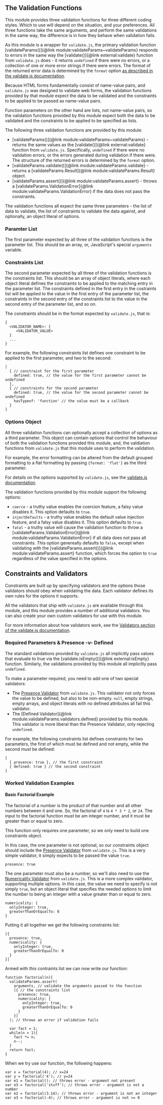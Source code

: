 ## The Validation Functions

This module provides three validation functions for three different coding
styles. Which to use will depend on the situation, and your preferences. All
three functions take the same arguments, and perform the same validations in the
same way, the difference is in how they behave when validation fails.

As this module is a wrapper for `validate.js`, the primary validation function
[validateParams()]{@link module:validateParams~validateParams} responds to
errors in the same way the [validate()]{@link external:validate} function from
`validate.js` does - it returns `undefined` if there were no errors, or a
collection of one or more error strings if there were errors. The format of the
returned error data is determined by the `format` option
[as described in the validate.js documentation](https://validatejs.org/#validate-error-formatting).

Because HTML forms fundamentally consist of name-value pairs, and `validate.js`
was designed to validate web forms, the validation functions provided by that
module expect the data to be validated and the constraints to be applied to be
passed as name-value pairs.

Function parameters on the other hand are lists, not name-value pairs, so the
validation functions provided by this module expect both the data to be
validated and the constraints to be applied to be specified as lists.

The following three validation functions are provided by this module:

* [validateParams()]{@link module:validateParams~validateParams} - returns the
  same values as the [validate()]{@link external:validate} function from
  `validate.js`. Specifically, `undefined` if there were no validation errors,
  or the errors generated during validation if there were. The structure of the
  returned errors is determined by the `format` option.
* [validateParams.validate()]{@link module:validateParams.validate} - returns a
  [validateParams.Result]{@link module:validateParams.Result} object.
* [validateParams.assert()]{@link module:validateParams.assert} - throws a
  [validateParams.ValidationError]{@link module:validateParams.ValidationError}
  if the data does not pass the constraints.

The validation functions all expect the same three parameters - the list of data
to validate, the list of constraints to validate the data against, and
optionally, an object literal of options.

### Paramter List

The first parameter expected by all three of the validation functions is the
parameter list. This should be an array, or, JavaScript's special `arguments`
variable.

### Constraints List

The second parameter expected by all three of the validation functions is the
constraints list. This should be an array of object literals, where each
object literal defines the constraints to be applied to the matching entry in
the parameter list. The constraints defined in the first entry in the
costraints list will be applied to the value in the first entry of the parameter
list, the constraints in the second entry of the constraints list to the value
in the second entry of the parameter list, and so on.

The constraints should be in the format expected by `validate.js`, that is:

```
{
  <VALIDATOR_NAME>: {
     <VALIDATOR_VALUE>
  }
  ...
}
```

For example, the following constraints list defines one constraint to be applied
to the first parameter, and two to the second:

```
[
  { // constraint for the first parameter
    defined: true, // the value for the first parameter cannot be undefined
  },
  { // constraints for the second parameter
    defined: true, // the value for the second parameter cannot be undefined
    hasTypeof: 'function' // the value must be a callback
  }
]
```

### Options Object

All three validation functions can optionally accept a collection of options as
a third parameter. This object can contain options that control the behaviour of
both the validation functions provided this module, and, the valdiation
functions from `validate.js` that this module uses to perform the validation.

For example, the error formatting can be altered from the default grouped
formatting to a flat formatting by passing `{format: 'flat'}` as the third
parameter.

For details on the options supported by `validate.js`, see the
[validate.js documentation](https://validatejs.org/#overview).

The validation functions provided by this module support the following options:

* `coerce` - a truthy value enables the coercion feature, a falsy value disables
  it. This option defaults to `true`.
* `injectDefaults` - a truthy value enables the default value injection feature,
  and a falsy value disables it. This option defaults to `true`.
* `fatal` - a truthy value will cause the validation function to throw a
  [validateParams.ValidationError]{@link module:validateParams.ValidationError}
  if all data does not pass all constraints. This option genereally defaults to
  `false`, except when validating with the
  [validateParams.assert()]{@link module:validateParams.assert} function, which
  forces the option to `true` regardless of the value specified in the options.
  
## Constraints and Validators

Constraints are built up by specifying validators and the options those
validators should obey when validating the data. Each validator defines its own
rules for the options it supports.

All the validators that ship with `validate.js` are available through this
module, and this module provides a number of additional validators. You can also
create your own custom validators for use with this module.

For more information about how validators work, see the
[Validators section of the validate.js documentation](https://validatejs.org/#validators).

### Required Parameters & Presence -v- Defined

The standard validations provided by `validate.js` all implicitly pass values
that evaluate to true via the [validate.isEmpty()]{@link external:isEmpty}
function. Similarly, the validations provided by this module all implicitly pass
`undefined`.

To make a parameter required, you need to add one of two special validators:

* The [Presence Validator](https://validatejs.org/#validators-presence) from
  `validate.js`. This validator not only forces the value to be defined, but
  also to be non-empty. `null`, empty strings, empty arrays, and object literals
  with no defined attributes all fail this validator.
* The [Defined Validator]{@link module:validateParams.validators.defined}
  provided by this module. This validator is more liberal than the Presence
  Validator, only rejecting `undefined`.
  
For example, the following constraints list defines constraints for two
parameters, the first of which must be defined and not empty, while the second
must be defined:

```
[
  { presence: true }, // the first constraint
  { defined: true } // the second constraint
]
```

### Worked Validation Examples

#### Basic Factorial Example

The factorial of a number is the product of that number and all other numbers
between it and one. So, the factorial of `4` is `4 * 3 * 2`, or `24`. The
input to the factorial function must be am integer number, and it must be
greater than or equal to zero.

This function only requires one parameter, so we only need to build one
constraints object.

In this case, the one parameter is not optional, so our constraints object
should include the
[Presence Validator](https://validatejs.org/#validators-presence) from
`validate.js`. This is a very simple validator, it simply expects to be passed
the value `true`.

```
presence: true
```

The one parameter must also be a number, so we'll also need to use the
[Numericality Validator](https://validatejs.org/#validators-numericality) from
`validate.js`. This is a more complex validator, supporting multiple options.
In this case, the value we need to specify is not simply `true`, but an object
literal that specifies the needed options to limit the number to being an
integer with a value greater than or equal to zero.

```
numericality: {
  onlyInteger: true,
  greaterThanOrEqualTo: 0
}
```

Putting it all together we get the following constraints list:

```
[{
  presence: true,
  numericality: {
    onlyInteger: true,
    greaterThanOrEqualTo: 0
  }
}]
```

Armed with this contraints list we can now write our function:

```
function factorial(n){
  validateParams.assert(
    arguments, // validate the arguments passed to the function
    [{ // the constraints list
      presence: true,
      numericality: {
        onlyInteger: true,
        greaterThanOrEqualTo: 0
      }
    }]
  ); // throws an error if validation fails
  
  var fact = 1;
  while(n > 1){
    fact *= n;
    n--;
  }
  return fact;
}
```

When we try use our function, the following happens:

```
var x = factorial(4); // x=24
var y = factorial('4'); // y=24
var e1 = factorial(); // throws error - argument not present
var e3 = factorial('stuff'); // throws error - argument is not a number
var e2 = factorial(3.14); // throws error - argument is not an integer
var e3 = factorial(-4); // throws error - argument is not >= 0
```